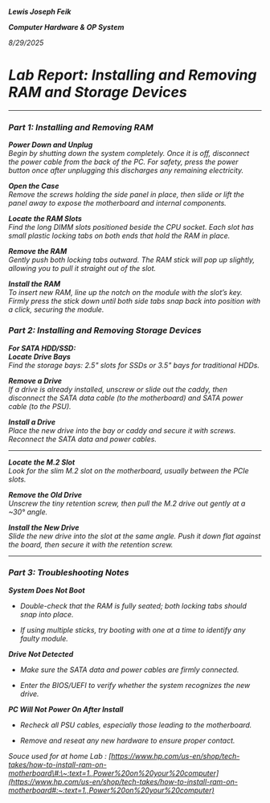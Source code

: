 ***Lewis Joseph Feik***

***Computer Hardware & OP System*** 

*8/29/2025*

# ***Lab Report: Installing and Removing RAM and Storage Devices***

---

### ***Part 1: Installing and Removing RAM***

***Power Down and Unplug***  
 *Begin by shutting down the system completely. Once it is off, disconnect the power cable from the back of the PC. For safety, press the power button once after unplugging this discharges any remaining electricity.*

***Open the Case***  
 *Remove the screws holding the side panel in place, then slide or lift the panel away to expose the motherboard and internal components.*

 ***Locate the RAM Slots***  
 *Find the long DIMM slots positioned beside the CPU socket. Each slot has small plastic locking tabs on both ends that hold the RAM in place.*

 ***Remove the RAM***  
 *Gently push both locking tabs outward. The RAM stick will pop up slightly, allowing you to pull it straight out of the slot.*

 ***Install the RAM***  
 *To insert new RAM, line up the notch on the module with the slot’s key. Firmly press the stick down until both side tabs snap back into position with a click, securing the module.*

### 

### 

###  ***Part 2: Installing and Removing Storage Devices***

 ***For SATA HDD/SSD:***  
 ***Locate Drive Bays***  
 *Find the storage bays: 2.5" slots for SSDs or 3.5" bays for traditional HDDs.*

 ***Remove a Drive***  
 *If a drive is already installed, unscrew or slide out the caddy, then disconnect the SATA data cable (to the motherboard) and SATA power cable (to the PSU).*

 ***Install a Drive***  
 *Place the new drive into the bay or caddy and secure it with screws. Reconnect the SATA data and power cables.*

---

 ***Locate the M.2 Slot***  
 *Look for the slim M.2 slot on the motherboard, usually between the PCIe slots.*

 ***Remove the Old Drive***  
 *Unscrew the tiny retention screw, then pull the M.2 drive out gently at a \~30° angle.*

 ***Install the New Drive***  
 *Slide the new drive into the slot at the same angle. Push it down flat against the board, then secure it with the retention screw.*

---

###  ***Part 3: Troubleshooting Notes***

 ***System Does Not Boot***

* *Double-check that the RAM is fully seated; both locking tabs should snap into place.*

* *If using multiple sticks, try booting with one at a time to identify any faulty module.*

 ***Drive Not Detected***

* *Make sure the SATA data and power cables are firmly connected.*

* *Enter the BIOS/UEFI to verify whether the system recognizes the new drive.*

 ***PC Will Not Power On After Install***

* *Recheck all PSU cables, especially those leading to the motherboard.*

* *Remove and reseat any new hardware to ensure proper contact.*

*Souce used for at home Lab : [https://www.hp.com/us-en/shop/tech-takes/how-to-install-ram-on-motherboard\#:\~:text=1.,Power%20on%20your%20computer](https://www.hp.com/us-en/shop/tech-takes/how-to-install-ram-on-motherboard#:~:text=1.,Power%20on%20your%20computer)* 
